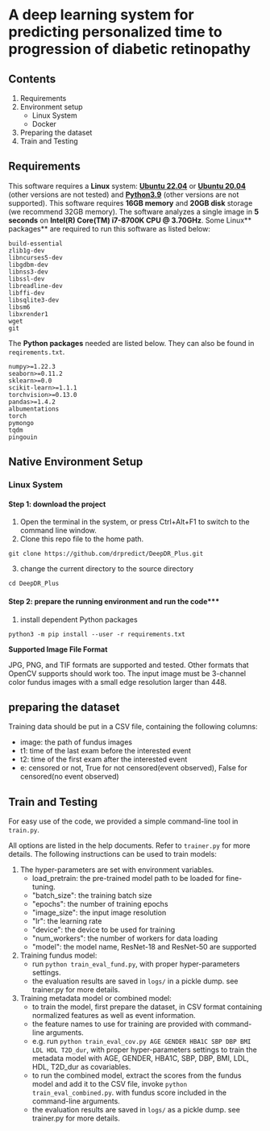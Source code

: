 # A deep learning system for predicting personalized time to progression of diabetic retinopathy

## Contents

1. Requirements
2. Environment setup
    * Linux System
    * Docker
3. Preparing the dataset
4. Train and Testing

## Requirements

This software requires a **Linux** system: [**Ubuntu 22.04**](https://ubuntu.com/download/desktop) or  [**Ubuntu 20.04**](https://ubuntu.com/download/desktop) (other versions are not tested)   and  [**Python3.9**](https://www.python.org) (other versions are not supported). This software requires **16GB memory** and **20GB disk** storage (we recommend 32GB memory). The software analyzes a single image in **5 seconds** on **Intel(R) Core(TM) i7-8700K CPU @ 3.70GHz**. Some Linux** packages** are required to run this software as listed below:

```
build-essential
zlib1g-dev
libncurses5-dev
libgdbm-dev
libnss3-dev
libssl-dev
libreadline-dev
libffi-dev
libsqlite3-dev
libsm6
libxrender1
wget
git
```

The **Python packages** needed are listed below. They can also be found in `reqirements.txt`.

```
numpy>=1.22.3
seaborn>=0.11.2
sklearn>=0.0
scikit-learn>=1.1.1
torchvision>=0.13.0
pandas>=1.4.2
albumentations
torch
pymongo
tqdm
pingouin
```

## Native Environment Setup

### Linux System

#### Step 1: download the project
1. Open the terminal in the system, or press Ctrl+Alt+F1 to switch to the command line window.
1. Clone this repo file to the home path.

```
git clone https://github.com/drpredict/DeepDR_Plus.git
```

3. change the current directory to the source directory

```
cd DeepDR_Plus
```

#### Step 2: prepare the running environment and run the code***

1. install dependent Python packages

```
python3 -m pip install --user -r requirements.txt
```

**Supported Image File Format**

JPG, PNG, and TIF formats are supported and tested. Other formats that OpenCV supports should work too. The input image must be 3-channel color fundus images with a small edge resolution larger than 448.


## preparing the dataset

Training data should be put in a CSV file, containing the following columns:
* image: the path of fundus images
* t1: time of the last exam before the interested event
* t2: time of the first exam after the interested event
* e: censored or not, True for not censored(event observed), False for censored(no event observed)

## Train and Testing
For easy use of the code, we provided a simple command-line tool in `train.py`.

All options are listed in the help documents. Refer to `trainer.py` for more details. The following instructions can be used to train models:

1. The hyper-parameters are set with environment variables.
    * load_pretrain: the pre-trained model path to be loaded for fine-tuning.
    * "batch_size": the training batch size
    * "epochs": the number of training epochs
    * "image_size": the input image resolution
    * "lr": the learning rate
    * "device": the device to be used for training
    * "num_workers": the number of workers for data loading
    * "model": the model name, ResNet-18 and ResNet-50 are supported
1. Training fundus model:
    * run `python train_eval_fund.py`, with proper hyper-parameters settings.
    * the evaluation results are saved in `logs/` in a pickle dump. see trainer.py for more details.
1. Training metadata model or combined model:
    * to train the model, first prepare the dataset, in CSV format containing normalized features as well as event information.
    * the feature names to use for training are provided with command-line arguments.
    * e.g. run `python train_eval_cov.py AGE GENDER HBA1C SBP DBP BMI LDL HDL T2D_dur`, with proper hyper-parameters settings to train the metadata model with AGE, GENDER, HBA1C, SBP, DBP, BMI, LDL, HDL, T2D_dur as covariables.
    * to run the combined model, extract the scores from the fundus model and add it to the CSV file, invoke `python train_eval_combined.py`. with fundus score included in the command-line arguments.
    * the evaluation results are saved in `logs/` as a pickle dump. see trainer.py for more details.
